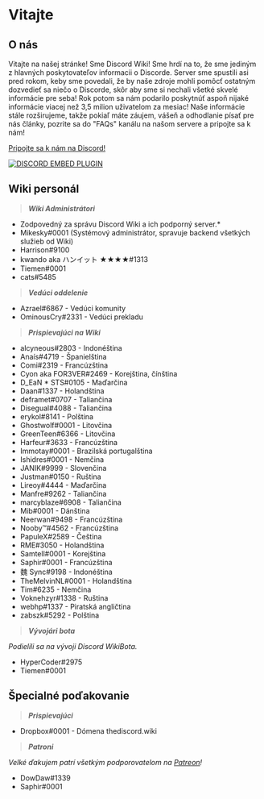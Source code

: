 <!-- TITLE: Slovak - Domovská stránka -->
<!-- SUBTITLE: Vitajte na Discord Wiki! -->

# Vitajte
## O nás
Vitajte na našej stránke! Sme Discord Wiki! Sme hrdí na to, že sme jediným z hlavných poskytovateľov informacii o Discorde. Server sme spustili asi pred rokom, keby sme povedali, že by naše zdroje mohli pomôcť ostatným dozvedieť sa niečo o Discorde, skôr aby sme si nechali všetké skvelé informácie pre seba! Rok potom sa nám podarilo poskytnúť aspoň nijaké informácie viacej než 3,5 milion uživatelom za mesiac! Naše informácie stále rozširujeme, takže pokiaľ máte záujem, vášeň a odhodlanie písať pre nás články, pozrite sa do "FAQs" kanálu na našom servere a pripojte sa k nám!

[Pripojte sa k nám na Discord!](https://discord.gg/ZRJ9Ghh)

<a href="https://discord.gg/ZRJ9Ghh">![DISCORD EMBED PLUGIN](https://discordapp.com/api/guilds/367460196148183040/widget.png?style=banner2)</a>

## Wiki personál
> ***Wiki Administrátori***

* Zodpovedný za správu Discord Wiki a ich podporný server.*
* Mikesky#0001 (Systémový administrátor, spravuje backend všetkých služieb od Wiki)
* Harrison#9100
* kwando aka ハンイット ★★★★#1313
* Tiemen#0001
* cats#5485

> ***Vedúci oddelenie***

* Azrael#6867 - Vedúci komunity
* OminousCry#2331 - Vedúci prekladu

> ***Prispievajúci na Wiki***

* alcyneous#2803 - Indonéština
* Anaís#4719 - Španielština
* Comi#2319 - Francúzština
* Cyon aka FOR3VER#2469 - Korejština, čínština
* D_EaN * STS#0105 - Maďarčina
* Daan#1337 - Holandština
* deframet#0707 - Taliančina
* Disegual#4088 - Taliančina
* erykol#8141 - Polština
* Ghostwolf#0001 - Litovčina
* GreenTeen#6366 - Litovčina
* Harfeur#3633 - Francúzština
* Immotay#0001 - Brazilská portugalština
* Ishidres#0001 - Nemčina
* JANIK#9999 - Slovenčina
* Justman#0150 - Ruština
* Lireoy#4444 - Maďarčina
* Manfre#9262 - Taliančina
* marcyblaze#6908 - Taliančina
* Mib#0001 - Dánština
* Neerwan#9498 - Francúzština
* Nooby™#4562 - Francúzština
* PapuleX#2589 - Čeština
* RME#3050 - Holandština
* Samtell#0001 - Korejština
* Saphir#0001 - Francúzština
* 魏 Sync#9198 - Indonéština
* TheMelvinNL#0001 - Holandština
* Tim#6235 - Nemčina
* Voknehzyr#1338 - Ruština
* webhp#1337 - Piratská angličtina
* zabszk#5292 - Polština

> ***Vývojári bota***

*Podielili sa na vývoji Discord WikiBota.*
* HyperCoder#2975
* Tiemen#0001

## Špecialné poďakovanie

>***Prispievajúci***

* Dropbox#0001 - Dómena thediscord.wiki

> ***Patroni***

*Velké ďakujem patrí všetkým podporovatelom na [Patreon](https://www.patreon.com/TheDiscordWiki)!*

* DowDaw#1339
* Saphir#0001
